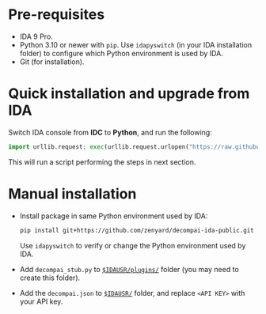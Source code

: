 # Pre-requisites

- IDA 9 Pro.
- Python 3.10 or newer with `pip`. Use `idapyswitch` (in your IDA installation
  folder) to configure which Python environment is used by IDA.
- Git (for installation).

# Quick installation and upgrade from IDA

Switch IDA console from **IDC** to **Python**, and run the following:

```python
import urllib.request; exec(urllib.request.urlopen("https://raw.githubusercontent.com/zenyard/decompai-ida-public/main/install_from_ida.py").read())
```

This will run a script performing the steps in next section.

# Manual installation

- Install package in same Python environment used by IDA:

  ```sh
  pip install git+https://github.com/zenyard/decompai-ida-public.git
  ```

  Use `idapyswitch` to verify or change the Python environment used by IDA.

- Add `decompai_stub.py` to [`$IDAUSR/plugins/`][1] folder (you may need to
  create this folder).

- Add the `decompai.json` to [`$IDAUSR/`][1] folder, and replace `<API KEY>`
  with your API key.

[1]:
  https://hex-rays.com/blog/igors-tip-of-the-week-33-idas-user-directory-idausr
